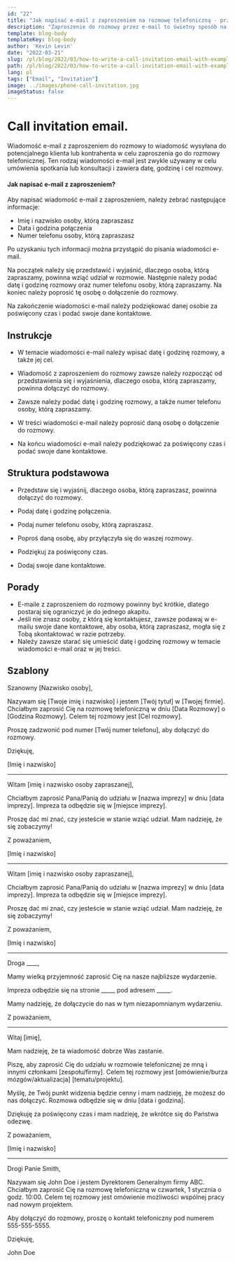 ```yaml
---
id: "22"
title: "Jak napisać e-mail z zaproszeniem na rozmowę telefoniczną - przykłady"
description: "Zaproszenie do rozmowy przez e-mail to świetny sposób na umówienie spotkania lub konsultacji z potencjalnym klientem."
template: blog-body
templateKey: blog-body
author: 'Kevin Levin'
date: "2022-03-21"
slug: /pl/blog/2022/03/how-to-write-a-call-invitation-email-with-examples
path: /pl/blog/2022/03/how-to-write-a-call-invitation-email-with-examples
lang: pl
tags: ["Email", "Invitation"]
image: ../images/phone-call-invitation.jpg
imageStatus: false
---
```

# Call invitation email.


Wiadomość e-mail z zaproszeniem do rozmowy to wiadomość wysyłana do potencjalnego klienta lub kontrahenta w celu zaproszenia go do rozmowy telefonicznej. Ten rodzaj wiadomości e-mail jest zwykle używany w celu umówienia spotkania lub konsultacji i zawiera datę, godzinę i cel rozmowy.

#### Jak napisać e-mail z zaproszeniem?

Aby napisać wiadomość e-mail z zaproszeniem, należy zebrać następujące informacje:

- Imię i nazwisko osoby, którą zapraszasz
- Data i godzina połączenia
- Numer telefonu osoby, którą zapraszasz

Po uzyskaniu tych informacji można przystąpić do pisania wiadomości e-mail.

Na początek należy się przedstawić i wyjaśnić, dlaczego osoba, którą zapraszamy, powinna wziąć udział w rozmowie. Następnie należy podać datę i godzinę rozmowy oraz numer telefonu osoby, którą zapraszamy. Na koniec należy poprosić tę osobę o dołączenie do rozmowy.

Na zakończenie wiadomości e-mail należy podziękować danej osobie za poświęcony czas i podać swoje dane kontaktowe.

## Instrukcje

- W temacie wiadomości e-mail należy wpisać datę i godzinę rozmowy, a także jej cel.

- Wiadomość z zaproszeniem do rozmowy zawsze należy rozpocząć od przedstawienia się i wyjaśnienia, dlaczego osoba, którą zapraszamy, powinna dołączyć do rozmowy.

- Zawsze należy podać datę i godzinę rozmowy, a także numer telefonu osoby, którą zapraszamy.

- W treści wiadomości e-mail należy poprosić daną osobę o dołączenie do rozmowy.

- Na końcu wiadomości e-mail należy podziękować za poświęcony czas i podać swoje dane kontaktowe.


## Struktura podstawowa

- Przedstaw się i wyjaśnij, dlaczego osoba, którą zapraszasz, powinna dołączyć do rozmowy.

- Podaj datę i godzinę połączenia.

- Podaj numer telefonu osoby, którą zapraszasz.

- Poproś daną osobę, aby przyłączyła się do waszej rozmowy.

- Podziękuj za poświęcony czas.

- Dodaj swoje dane kontaktowe.


## Porady

- E-maile z zaproszeniem do rozmowy powinny być krótkie, dlatego postaraj się ograniczyć je do jednego akapitu.
- Jeśli nie znasz osoby, z którą się kontaktujesz, zawsze podawaj w e-mailu swoje dane kontaktowe, aby osoba, którą zapraszasz, mogła się z Tobą skontaktować w razie potrzeby.
- Należy zawsze starać się umieścić datę i godzinę rozmowy w temacie wiadomości e-mail oraz w jej treści.

## Szablony

Szanowny [Nazwisko osoby],

Nazywam się [Twoje imię i nazwisko] i jestem [Twój tytuł] w [Twojej firmie]. Chciałbym zaprosić Cię na rozmowę telefoniczną w dniu [Data Rozmowy] o [Godzina Rozmowy]. Celem tej rozmowy jest [Cel rozmowy].

Proszę zadzwonić pod numer [Twój numer telefonu], aby dołączyć do rozmowy.

Dziękuję,

[Imię i nazwisko]

---

Witam [imię i nazwisko osoby zapraszanej],

Chciałbym zaprosić Pana/Panią do udziału w [nazwa imprezy] w dniu [data imprezy]. Impreza ta odbędzie się w [miejsce imprezy].

Proszę dać mi znać, czy jesteście w stanie wziąć udział. Mam nadzieję, że się zobaczymy!

Z poważaniem,

[Imię i nazwisko]

---

Witam [imię i nazwisko osoby zapraszanej],

Chciałbym zaprosić Pana/Panią do udziału w [nazwa imprezy] w dniu [data imprezy]. Impreza ta odbędzie się w [miejsce imprezy].

Proszę dać mi znać, czy jesteście w stanie wziąć udział. Mam nadzieję, że się zobaczymy!

Z poważaniem,

[Imię i nazwisko]

---

Droga ____,

Mamy wielką przyjemność zaprosić Cię na nasze najbliższe wydarzenie.

Impreza odbędzie się na stronie _____ pod adresem _____.

Mamy nadzieję, że dołączycie do nas w tym niezapomnianym wydarzeniu.

Z poważaniem,

---

Witaj [imię],

Mam nadzieję, że ta wiadomość dobrze Was zastanie.

Piszę, aby zaprosić Cię do udziału w rozmowie telefonicznej ze mną i innymi członkami [zespołu/firmy]. Celem tej rozmowy jest [omówienie/burza mózgów/aktualizacja] [tematu/projektu].

Myślę, że Twój punkt widzenia będzie cenny i mam nadzieję, że możesz do nas dołączyć. Rozmowa odbędzie się w dniu [data i godzina].

Dziękuję za poświęcony czas i mam nadzieję, że wkrótce się do Państwa odezwę.

Z poważaniem,

[Imię i nazwisko]

---

Drogi Panie Smith,

Nazywam się John Doe i jestem Dyrektorem Generalnym firmy ABC. Chciałbym zaprosić Cię na rozmowę telefoniczną w czwartek, 1 stycznia o godz. 10:00. Celem tej rozmowy jest omówienie możliwości wspólnej pracy nad nowym projektem.

Aby dołączyć do rozmowy, proszę o kontakt telefoniczny pod numerem 555-555-5555.

Dziękuję,

John Doe

